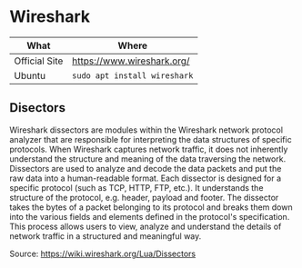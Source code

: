 # Wireshark

| What          | Where                        |
|---------------|------------------------------|
| Official Site | <https://www.wireshark.org/> |
| Ubuntu        | `sudo apt install wireshark` |

## Disectors

Wireshark dissectors are modules within the Wireshark network protocol analyzer that are responsible for interpreting the data structures of specific protocols. When Wireshark captures network traffic, it does not inherently understand the structure and meaning of the data traversing the network. Dissectors are used to analyze and decode the data packets and put the raw data into a human-readable format. Each dissector is designed for a specific protocol (such as TCP, HTTP, FTP, etc.). It understands the structure of the protocol, e.g. header, payload and footer. The dissector takes the bytes of a packet belonging to its protocol and breaks them down into the various fields and elements defined in the protocol's specification. This process allows users to view, analyze and understand the details of network traffic in a structured and meaningful way.

Source: https://wiki.wireshark.org/Lua/Dissectors